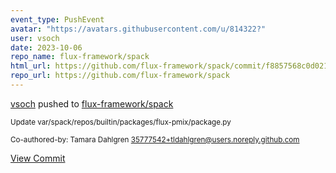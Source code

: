 ```yaml
---
event_type: PushEvent
avatar: "https://avatars.githubusercontent.com/u/814322?"
user: vsoch
date: 2023-10-06
repo_name: flux-framework/spack
html_url: https://github.com/flux-framework/spack/commit/f8857568c0d0218775b68b25d5cac1fc08cda013
repo_url: https://github.com/flux-framework/spack
---
```


<a href='https://github.com/vsoch' target='_blank'>vsoch</a> pushed to <a href='https://github.com/flux-framework/spack' target='_blank'>flux-framework/spack</a>

<small>Update var/spack/repos/builtin/packages/flux-pmix/package.py

Co-authored-by: Tamara Dahlgren <35777542+tldahlgren@users.noreply.github.com></small>

<a href='https://github.com/flux-framework/spack/commit/f8857568c0d0218775b68b25d5cac1fc08cda013' target='_blank'>View Commit</a>